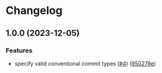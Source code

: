 # Changelog

## 1.0.0 (2023-12-05)


### Features

* specify valid conventional commit types ([#4](https://github.com/vincent-l-j/project-template/issues/4)) ([950278e](https://github.com/vincent-l-j/project-template/commit/950278e02065dc6bc012daf3863a6fd6e066a2c1))
